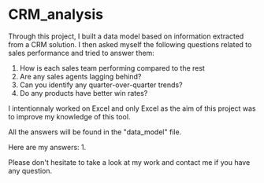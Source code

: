 # CRM_analysis
Through this project, I built a data model based on information extracted from a CRM solution. I then asked myself the following questions related to sales performance and tried to answer them: 
1. How is each sales team performing compared to the rest
2. Are any sales agents lagging behind?
3. Can you identify any quarter-over-quarter trends?
4. Do any products have better win rates?

I intentionnaly worked on Excel and only Excel as the aim of this project was to improve my knowledge of this tool.

All the answers will be found in the "data_model" file. 

Here are my answers: 
1. 

Please don't hesitate to take a look at my work and contact me if you have any question. 
